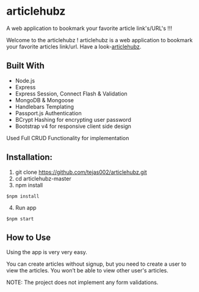 # articlehubz
A web application to bookmark your favorite article link's/URL's !!!

Welcome to the articlehubz !
articlehubz is a web application to bookmark your favorite articles link/url.
Have a look-[articlehubz](https://article-hub.herokuapp.com/).

## Built With

* Node.js
* Express
* Express Session, Connect Flash & Validation
* MongoDB & Mongoose
* Handlebars Templating
* Passport.js Authentication
* BCrypt Hashing for encrypting user  password
* Bootstrap v4 for responsive client side design

Used Full CRUD Functionality for implementation


## Installation:
1. git clone https://github.com/tejas002/articlehubz.git
2. cd articlehubz-master
3. npm install
```
$npm install
```
4. Run app
```
$npm start
```

## How to Use

Using the app is very very easy.

You can create articles without signup, but you need to create a user to view the articles. You won’t be able to view other user's articles.

NOTE: The project does not implement any form validations.


